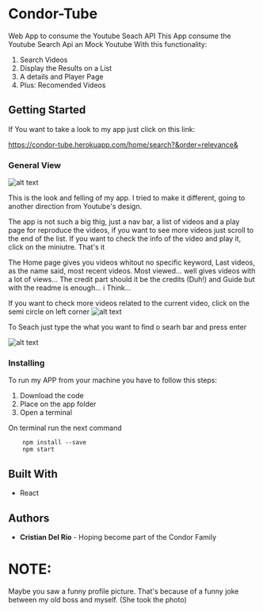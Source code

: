 # Condor-Tube

Web App to consume the Youtube Seach API
This App consume the Youtube Search Api an Mock Youtube With this functionality:

1. Search Videos
2. Display the Results on a List
4. A details and Player Page
5. Plus: Recomended Videos

## Getting Started

If You want to take a look to my app just click on this link:

https://condor-tube.herokuapp.com/home/search?&order=relevance&

### General View

![alt text](https://lh3.googleusercontent.com/RDKgfOOXi0dDljp1rlvp85l6LhMbCNQHvg6XFTbYU3R_cnzhZl5XIMAmBl5IAjh2Rc-Xggt98S66YrXrn0LckosY9tr7XZvLjGe2h8r_XNoNmXEwbyfHQFLpv6NHk2yHeO7yWLPJ6KVepyOBo-IqjHyktOLGUFwvX6Av_3FSuTxsBAg9t7ZnK227SnV_arYYkk0jy00PfOxChEwxsrcScJ8hs1RdeKbkZ2vw1TdapC_taXbdVEYPEw1P_NL6cuxV1XewauJzE4IY43PYy75qchQZnjTnYF2nyPKBYk8MHLTMsqaJtwRqbqU3d0NYW-dOnScF30p97UOMtyI45rwoktVCS6ScxVzW2rQLECnsRE85esMdO-K2HLupadjQ6janXS_AC1Q-RPs2N3wdQMrGuwQDhxMlgIf0lbwt22uTwOrqFBCx_GQQ-0pMNIzbBNRpcQ0uDkcYmRbg5b29BdZ9Eum3Jv_S3j052fT3K084COEz-r5Y54ZdvCr2AvcGqev0IDlsDmDlkam9XkLwgulj6z5M8h0qd0YXzNN2k-QxELByNYCb5s_ZYmIb3N88rg7umaigM70ZqefnDaNn6Lp1_RCr3QeNwBKDkJ0DVsA=w1360-h635-no)

This is the look and felling of my app. I tried to make it different, going to another direction from Youtube's design.

The app is not such a big thig, just a nav bar, a list of videos and a play page for reproduce the videos, if you want to see more videos just scroll to the end of the list. If you want to check the info of the video and play it, click on the miniutre.
That's it

The Home page gives you videos whitout no specific keyword, Last videos, as the name said, most recent videos. Most viewed... well gives videos with a lot of views... The credit part should it be the credits (Duh!) and Guide but with the readme is enough... i Think...

If you want to check more videos related to the current video, click on the semi circle on left corner
![alt text](https://lh3.googleusercontent.com/KuQ5EhMIen1Z8Zl4oBtxyG2OB0C-Xb6bBrw9SDF8rK31aVSp9PzG9oeMIFSnRDoiyV7qofkFycq_DIudH8MzG_glUJ2InDyysmNaTISlOaVzA5D28cW8gir3fELvGTUdc8deZdrm4qfIpV4ORq8RyC7_lKHmOWV4jyxtndLrMk5cRZIWKg8eqIYcWbGKgQyUwA2YCL9qHDQt2ofhWUoml_GiozW7ZP-YdoiKvOPZ3pkRb2GgfYmuav23DLxs8AZOWnkstJv39TurhAfOfUtkp3GMQuKWwrZqLw1iB9-36NtodoglcztNam6LHzMPBW-_VdHCjpGHQAixzsxLtgDtZPfsM_BXIupJGFP9FRdEagrJYbGDszU2Ox9kskOhrb4qq6ahTTFLHsMRAtpT7eLDr0GWsuJZPuL_pOlYTEDlk3m9MbQB0dy5NEabrt9ADHmwECv_uA03jNVRqga6oZkhlaY-nBPhFZrE9wqOjSlHhmXXrSSlt-3uQUI8QZdhrbbxB7SU6IxGFe9AbMkfwJadctgk0YUB0HzZ0Uzyf6CI20MxHi-HooD4OKwa3fDIelcIzq4kq2SaNQNcv-AZgl6I1P1V2MuhgjLwHRbN6Cw=w95-h187-no)

To Seach just type the what you want to find o searh bar and press enter

![alt text](https://lh3.googleusercontent.com/6O_unpalbPhMU6JX1-axGFgKcWFl_vsXWJ3FSp3offLFAkMLSoReoUiYu6xMeiz6fF9RPAyhM_hQBXlC0v1nuNLlxEEpPgO1k3SCLK9A7Uwb5jlx3b3TbLshIFZnO0r1JYqbvhNEuiBOqQUWW_zGllUwbIrs7wAPly6CxDBz4hRXCrfIO6_jhJZduGKmvY88dta6f0imFczld10yQFfS2eLJVGrM923bZMYfgX5ntrM7oUNDofucJfjKm8RRxlZYaNib86e3ZZaW8lzcuNIdrbc19CS1XOWUTEcaT5fv-4QvXR8OrOHBOth3PvOlmy3yzMS03pPGjtKs2ZhCEE_EvfxqYndTBiWJbs0JP9XcNF-D6baWtb11guekvRyZMlTT5iu7-KtWIwBH-cXMruea1gjHp8Ip8ZuRMs-bxviBQ8kkoCXKpUWC4vUA6V2_Xz1aVKPw1vi6TjEOtihUFM5_xT63WN_KNTZuOVoynnwuc32kg3fv9z1lMU_KTMsfN7ASMlxaNmp2F_rpI0gOFjyNVb2mZhPLysCYOcdslREL2pLZGs2nsNVMUjWOftPfxEyeczByMSy0gjwu2dNKyttAU1u6vxkjIAI01U1NzRM=w248-h74-no)


### Installing

To run my APP from your machine you have to follow this steps:
    
1. Download the code
2. Place on the app folder
3. Open a terminal

On terminal run the next command 
        
        
        npm install --save
        npm start
        
        
## Built With

* React

## Authors

* **Cristian Del Río** - Hoping become part of the Condor Family

# NOTE: 
 
Maybe you saw a funny profile picture. That's because of a funny joke between my old boss and myself.
(She took the photo)
      
